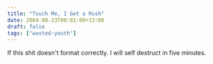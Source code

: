 ```yaml
---
title: "Touch Me, I Get a Rush"
date: 2004-08-23T00:01:00+13:00
draft: false
tags: ["wasted-youth"]
---
```


If this shit doesn't format correctly.
I will self destruct in five minutes. 